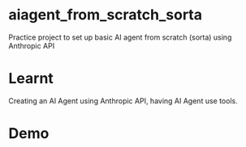 # aiagent_from_scratch_sorta

Practice project to set up basic AI agent from scratch (sorta) using Anthropic API

# Learnt

Creating an AI Agent using Anthropic API, having AI Agent use tools.

# Demo